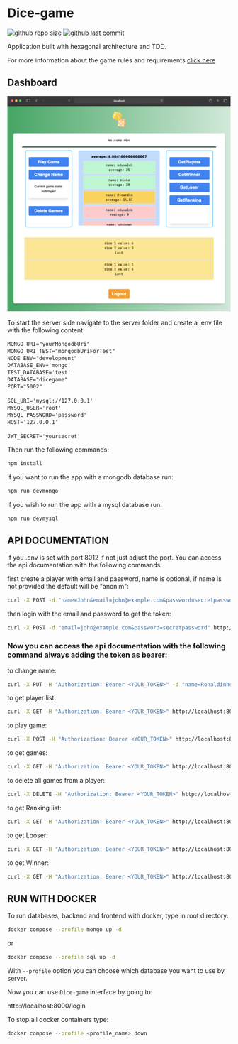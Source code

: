 # Dice-game

![github repo size](https://img.shields.io/github/repo-size/rikiDalvarez/Dice-game)
[![github last commit](https://img.shields.io/github/last-commit/rikiDalvarez/Dice-game)](https://github.com/rikiDalvarez/Dice-game)

Application built with hexagonal architecture and TDD.
<!-- link the file gameRules.md -->
For more information about the game rules and requirements
[click here](./gameRules.md)

## Dashboard

![Dashboard page ranking list](<./public/Screenshot 2023-08-30 at 17.07.33.png>)

To start the server side navigate to the server folder and create a .env file with the following content:

```env
MONGO_URI="yourMongodbUri"
MONGO_URI_TEST="mongodbUriForTest"
NODE_ENV="development"
DATABASE_ENV='mongo'
TEST_DATABASE='test'
DATABASE="dicegame"
PORT="5002"

SQL_URI='mysql://127.0.0.1'
MYSQL_USER='root'
MYSQL_PASSWORD='password'
HOST='127.0.0.1'

JWT_SECRET='yoursecret'
```

Then run the following commands:

```bash
npm install
```

if you want to run the app with a mongodb database run:

```bash
npm run devmongo
```

if you wish to run the app with a mysql database run:

```bash
npm run devmysql
```

## API DOCUMENTATION

if you .env is set with port 8012 if not just adjust the port. You can access the api documentation with the following commands:

first create a player with email and password, name is optional, if name is not provided the default will be "anonim":

```bash
curl -X POST -d "name=John&email=john@example.com&password=secretpassword" http://localhost:8012/api/players
```

then login with the email and password to get the token:

```bash
curl -X POST -d "email=john@example.com&password=secretpassword" http://localhost:8012/api/login
```

### Now you can access the api documentation with the following command always adding the token as bearer:

to change name:

```bash
curl -X PUT -H "Authorization: Bearer <YOUR_TOKEN>" -d "name=Ronaldinho" http://localhost:8012/api/players/<your_player_id>
```

to get player list:

```bash
curl -X GET -H "Authorization: Bearer <YOUR_TOKEN>" http://localhost:8012/api/players/
```

to play game:

```bash
curl -X POST -H "Authorization: Bearer <YOUR_TOKEN>" http://localhost:8012/api/games/<your_player_id>
```

to get games:

```bash
curl -X GET -H "Authorization: Bearer <YOUR_TOKEN>" http://localhost:8012/api/games/<your_player_id>
```

to delete all games from a player:

```bash
curl -X DELETE -H "Authorization: Bearer <YOUR_TOKEN>" http://localhost:8012/api/games/<your_player_id>
```

to get Ranking list:

```bash
curl -X GET -H "Authorization: Bearer <YOUR_TOKEN>" http://localhost:8012/api/ranking
```

to get Looser:

```bash
curl -X GET -H "Authorization: Bearer <YOUR_TOKEN>" http://localhost:8012/api/ranking/loser
```

to get Winner:

```bash
curl -X GET -H "Authorization: Bearer <YOUR_TOKEN>" http://localhost:8012/api/ranking/winner
```
## RUN WITH DOCKER
To run databases, backend and frontend with docker, type in root directory:
```bash
docker compose --profile mongo up -d
```
or
```bash
docker compose --profile sql up -d
```
With `--profile` option you can choose which database you want to use by server.

Now you can use `Dice-game` interface by going to:

http://localhost:8000/login

To stop all docker containers type:
```bash
docker compose --profile <profile_name> down 
```
